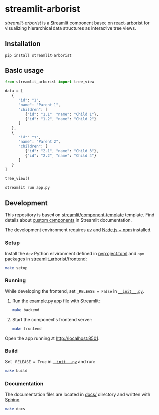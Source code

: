 # streamlit-arborist

_streamlit-arborist_ is a [Streamlit](https://streamlit.io) component based on
[react-arborist](https://github.com/brimdata/react-arborist) for visualizing
hierarchical data structures as interactive tree views.

## Installation

```sh
pip install streamlit-arborist
```

## Basic usage

```python
from streamlit_arborist import tree_view

data = [
   {
      "id": "1",
      "name": "Parent 1",
      "children": [
         {"id": "1.1", "name": "Child 1"},
         {"id": "1.2", "name": "Child 2"}
      ]
   },
   {
      "id": "2",
      "name": "Parent 2",
      "children": [
         {"id": "2.1", "name": "Child 3"},
         {"id": "2.2", "name": "Child 4"}
      ]
   }
]

tree_view()
```

```sh
streamlit run app.py
```

## Development

This repository is based on
[streamlit/component-template](https://github.com/streamlit/component-template) template.
Find details about
[custom components](https://docs.streamlit.io/develop/concepts/custom-components)
in Streamlit documentation.

The development environment requires
[uv](https://docs.astral.sh/uv/getting-started/installation/)
and [Node.js + npm](https://nodejs.org/en/download/current) installed.

### Setup

Install the `dev` Python environment defined in [pyproject.toml](./pyproject.toml)
and `npm` packages in [streamlit_arborist/frontend](./streamlit_arborist/frontend/):

```sh
make setup
```

### Running

While developing the frontend, set `_RELEASE = False` in [`__init__.py`](./streamlit_arborist/__init__.py).

1. Run the [example.py](./streamlit_arborist/example.py) app file with Streamlit:

   ```sh
   make backend
   ```

2. Start the component's frontend server:

   ```sh
   make frontend
   ```

Open the app running at <http://localhost:8501>.

### Build

Set `_RELEASE = True` in [`__init__.py`](./streamlit_arborist/__init__.py) and run:

```sh
make build
```

### Documentation

The documentation files are located in [docs/](./docs/) directory and written with
[Sphinx](https://www.sphinx-doc.org/en/).

```sh
make docs
```
